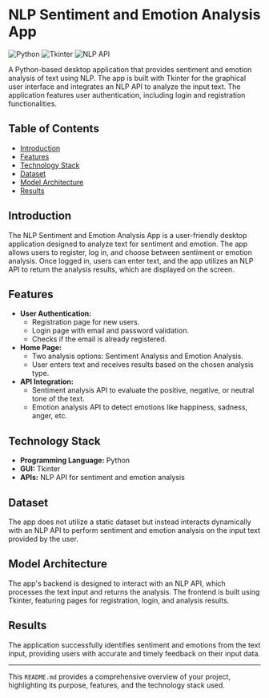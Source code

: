 # NLP Sentiment and Emotion Analysis App

![Python](https://img.shields.io/badge/Python-3.7%2B-blue.svg)
![Tkinter](https://img.shields.io/badge/Tkinter-GUI-brightgreen.svg)
![NLP API](https://img.shields.io/badge/NLP-API-orange.svg)

A Python-based desktop application that provides sentiment and emotion analysis of text using NLP. The app is built with Tkinter for the graphical user interface and integrates an NLP API to analyze the input text. The application features user authentication, including login and registration functionalities.

## Table of Contents
- [Introduction](#introduction)
- [Features](#features)
- [Technology Stack](#technology-stack)
- [Dataset](#dataset)
- [Model Architecture](#model-architecture)
- [Results](#results)

## Introduction
The NLP Sentiment and Emotion Analysis App is a user-friendly desktop application designed to analyze text for sentiment and emotion. The app allows users to register, log in, and choose between sentiment or emotion analysis. Once logged in, users can enter text, and the app utilizes an NLP API to return the analysis results, which are displayed on the screen.

## Features
- **User Authentication:**
  - Registration page for new users.
  - Login page with email and password validation.
  - Checks if the email is already registered.
- **Home Page:**
  - Two analysis options: Sentiment Analysis and Emotion Analysis.
  - User enters text and receives results based on the chosen analysis type.
- **API Integration:**
  - Sentiment analysis API to evaluate the positive, negative, or neutral tone of the text.
  - Emotion analysis API to detect emotions like happiness, sadness, anger, etc.

## Technology Stack
- **Programming Language:** Python
- **GUI:** Tkinter
- **APIs:** NLP API for sentiment and emotion analysis

## Dataset
The app does not utilize a static dataset but instead interacts dynamically with an NLP API to perform sentiment and emotion analysis on the input text provided by the user.

## Model Architecture
The app's backend is designed to interact with an NLP API, which processes the text input and returns the analysis. The frontend is built using Tkinter, featuring pages for registration, login, and analysis results.

## Results
The application successfully identifies sentiment and emotions from the text input, providing users with accurate and timely feedback on their input data.

---

This `README.md` provides a comprehensive overview of your project, highlighting its purpose, features, and the technology stack used.
